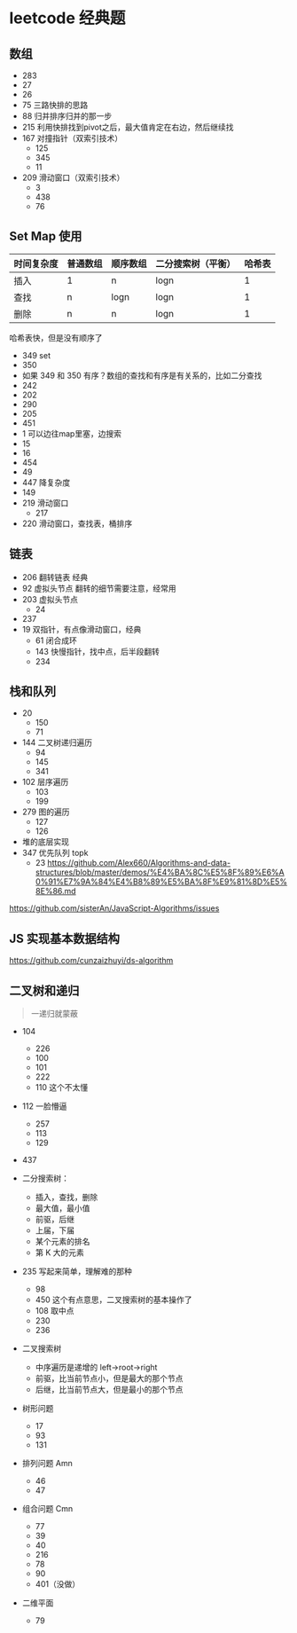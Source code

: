 # leetcode 经典题

## 数组

* 283
* 27
* 26
* 75 三路快排的思路
* 88 归并排序归并的那一步
* 215 利用快排找到pivot之后，最大值肯定在右边，然后继续找
* 167 对撞指针（双索引技术）
  * 125
  * 345
  * 11
* 209 滑动窗口（双索引技术）
  * 3
  * 438
  * 76

## Set Map 使用

|时间复杂度|普通数组|顺序数组|二分搜索树（平衡）|哈希表|
|---|---|---|---|---|
|插入|1|n|logn|1|
|查找|n|logn|logn|1|
|删除|n|n|logn|1|

哈希表快，但是没有顺序了

* 349 set
* 350
* 如果 349 和 350 有序？数组的查找和有序是有关系的，比如二分查找
* 242
* 202
* 290
* 205
* 451
* 1 可以边往map里塞，边搜索
* 15
* 16
* 454
* 49
* 447 降复杂度
* 149
* 219 滑动窗口
  * 217
* 220 滑动窗口，查找表，桶排序

## 链表

* 206 翻转链表 经典
* 92 虚拟头节点 翻转的细节需要注意，经常用
* 203 虚拟头节点
  * 24
* 237
* 19 双指针，有点像滑动窗口，经典
  * 61 闭合成环
  * 143 快慢指针，找中点，后半段翻转
  * 234

## 栈和队列

* 20
  * 150
  * 71
* 144 二叉树递归遍历 
  * 94
  * 145
  * 341
* 102 层序遍历
  * 103
  * 199
* 279 图的遍历
  * 127
  * 126
* 堆的底层实现
* 347 优先队列 topk
  * 23
https://github.com/Alex660/Algorithms-and-data-structures/blob/master/demos/%E4%BA%8C%E5%8F%89%E6%A0%91%E7%9A%84%E4%B8%89%E5%BA%8F%E9%81%8D%E5%8E%86.md

https://github.com/sisterAn/JavaScript-Algorithms/issues

## JS 实现基本数据结构

https://github.com/cunzaizhuyi/ds-algorithm

## 二叉树和递归

> 一递归就蒙蔽

* 104
  * 226
  * 100
  * 101
  * 222
  * 110 这个不太懂
* 112 一脸懵逼
  * 257
  * 113
  * 129
* 437
* 二分搜索树：
  * 插入，查找，删除
  * 最大值，最小值
  * 前驱，后继
  * 上届，下届
  * 某个元素的排名
  * 第 K 大的元素
* 235 写起来简单，理解难的那种
  * 98
  * 450 这个有点意思，二叉搜索树的基本操作了
  * 108 取中点
  * 230
  * 236

* 二叉搜索树
  * 中序遍历是递增的 left->root->right
  * 前驱，比当前节点小，但是最大的那个节点
  * 后继，比当前节点大，但是最小的那个节点

* 树形问题
  * 17
  * 93
  * 131

* 排列问题 Amn
  * 46
  * 47

* 组合问题 Cmn
  * 77
  * 39
  * 40
  * 216
  * 78
  * 90
  * 401（没做）

* 二维平面
  * 79
